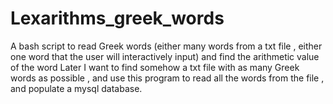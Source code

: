 # Lexarithms_greek_words
A bash script to read Greek words (either many words from a txt file , either one word that the user will interactively input) and find the arithmetic value of the word
Later I want to find somehow a txt file with as many Greek words as possible , and use this program to read all the words
from the file , and populate a mysql database.
